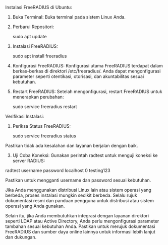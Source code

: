 Instalasi FreeRADIUS di Ubuntu:
1. Buka Terminal:
   Buka terminal pada sistem Linux Anda.

2. Perbarui Repositori:
   
      sudo apt update

3. Instalasi FreeRADIUS:


    sudo apt install freeradius
   
5. Konfigurasi FreeRADIUS:
   Konfigurasi utama FreeRADIUS terdapat dalam berkas-berkas di direktori /etc/freeradius/. Anda dapat mengonfigurasi parameter seperti otentikasi, otorisasi, dan akuntabilitas sesuai kebutuhan.

6. Restart FreeRADIUS:
   Setelah mengonfigurasi, restart FreeRADIUS untuk menerapkan perubahan:


   sudo service freeradius restart
   
  Verifikasi Instalasi:
1. Periksa Status FreeRADIUS:


   sudo service freeradius status
   
Pastikan tidak ada kesalahan dan layanan berjalan dengan baik.

3. Uji Coba Koneksi:
   Gunakan perintah radtest untuk menguji koneksi ke server RADIUS:


radtest username password localhost 0 testing123

Pastikan untuk mengganti username dan password sesuai kebutuhan.

Jika Anda menggunakan distribusi Linux lain atau sistem operasi yang berbeda, proses instalasi mungkin sedikit berbeda. Selalu rujuk dokumentasi resmi dan panduan pengguna untuk distribusi atau sistem operasi yang Anda gunakan.

Selain itu, jika Anda membutuhkan integrasi dengan layanan direktori seperti LDAP atau Active Directory, Anda perlu mengonfigurasi parameter tambahan sesuai kebutuhan Anda. Pastikan untuk merujuk dokumentasi FreeRADIUS dan sumber daya online lainnya untuk informasi lebih lanjut dan dukungan.
















   
